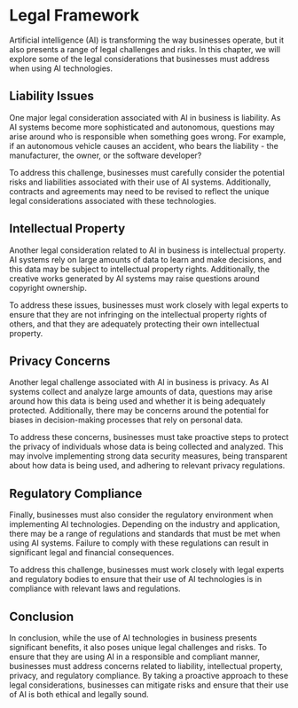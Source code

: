 Legal Framework
===============================================================================

Artificial intelligence (AI) is transforming the way businesses operate, but it also presents a range of legal challenges and risks. In this chapter, we will explore some of the legal considerations that businesses must address when using AI technologies.

Liability Issues
----------------

One major legal consideration associated with AI in business is liability. As AI systems become more sophisticated and autonomous, questions may arise around who is responsible when something goes wrong. For example, if an autonomous vehicle causes an accident, who bears the liability - the manufacturer, the owner, or the software developer?

To address this challenge, businesses must carefully consider the potential risks and liabilities associated with their use of AI systems. Additionally, contracts and agreements may need to be revised to reflect the unique legal considerations associated with these technologies.

Intellectual Property
---------------------

Another legal consideration related to AI in business is intellectual property. AI systems rely on large amounts of data to learn and make decisions, and this data may be subject to intellectual property rights. Additionally, the creative works generated by AI systems may raise questions around copyright ownership.

To address these issues, businesses must work closely with legal experts to ensure that they are not infringing on the intellectual property rights of others, and that they are adequately protecting their own intellectual property.

Privacy Concerns
----------------

Another legal challenge associated with AI in business is privacy. As AI systems collect and analyze large amounts of data, questions may arise around how this data is being used and whether it is being adequately protected. Additionally, there may be concerns around the potential for biases in decision-making processes that rely on personal data.

To address these concerns, businesses must take proactive steps to protect the privacy of individuals whose data is being collected and analyzed. This may involve implementing strong data security measures, being transparent about how data is being used, and adhering to relevant privacy regulations.

Regulatory Compliance
---------------------

Finally, businesses must also consider the regulatory environment when implementing AI technologies. Depending on the industry and application, there may be a range of regulations and standards that must be met when using AI systems. Failure to comply with these regulations can result in significant legal and financial consequences.

To address this challenge, businesses must work closely with legal experts and regulatory bodies to ensure that their use of AI technologies is in compliance with relevant laws and regulations.

Conclusion
----------

In conclusion, while the use of AI technologies in business presents significant benefits, it also poses unique legal challenges and risks. To ensure that they are using AI in a responsible and compliant manner, businesses must address concerns related to liability, intellectual property, privacy, and regulatory compliance. By taking a proactive approach to these legal considerations, businesses can mitigate risks and ensure that their use of AI is both ethical and legally sound.
